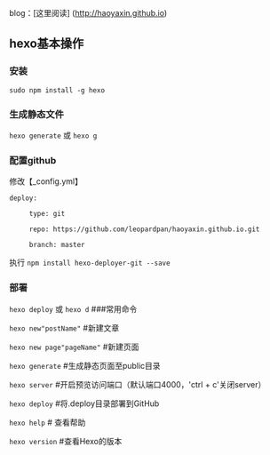 blog：[这里阅读] (http://haoyaxin.github.io)

## hexo基本操作
### 安装
`sudo npm install -g hexo`
### 生成静态文件
`hexo generate` 或 `hexo g`
### 配置github
修改【_config.yml】
```
deploy:

     type: git

     repo: https://github.com/leopardpan/haoyaxin.github.io.git

     branch: master
 ```
     
执行
`npm install hexo-deployer-git --save`
     
### 部署
`hexo deploy` 或 `hexo d`
###常用命令

`hexo new"postName"` #新建文章

`hexo new page"pageName"` #新建页面

`hexo generate` #生成静态页面至public目录

`hexo server` #开启预览访问端口（默认端口4000，'ctrl + c'关闭server）

`hexo deploy` #将.deploy目录部署到GitHub

`hexo help` # 查看帮助

`hexo version` #查看Hexo的版本
